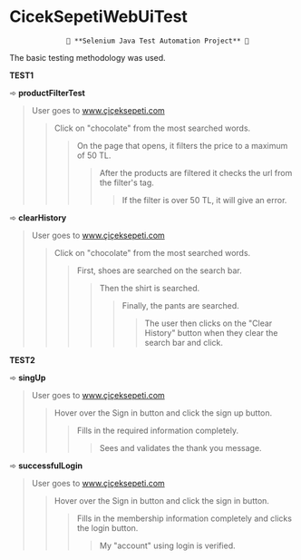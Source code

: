 # CicekSepetiWebUiTest
 
                  📌 **Selenium Java Test Automation Project** 📌
 
   The basic testing methodology was used.
   
   **TEST1**
   
  ➾ **productFilterTest**
  >User goes to www.çiçeksepeti.com
  >>Click on "chocolate" from the most searched words.
  >>>On the page that opens, it filters the price to a maximum of 50 TL.
  >>>>After the products are filtered it checks the url from the filter's tag.
  >>>>>If the filter is over 50 TL, it will give an error.

➾ **clearHistory**
  >User goes to www.çiçeksepeti.com
  >>Click on "chocolate" from the most searched words.
  >>>First, shoes are searched on the search bar.
  >>>>Then the shirt is searched.
  >>>>>Finally, the pants are searched.
  >>>>>>The user then clicks on the "Clear History" button when they clear the search bar and click.

  **TEST2**
  
  ➾ **singUp**
  >User goes to www.çiçeksepeti.com
  >>Hover over the Sign in button and click the sign up button.
  >>>Fills in the required information completely.
  >>>>Sees and validates the thank you message.
  
  ➾ **successfulLogin**
  >User goes to www.çiçeksepeti.com
  >>Hover over the Sign in button and click the sign in button.
  >>>Fills in the membership information completely and clicks the login button.
  >>>>My "account" using login is verified.

  
